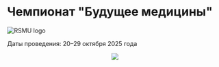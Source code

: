 # Чемпионат "Будущее медицины"

![RSMU logo](./images/rsmu.png)

Даты проведения: 20–29 октября 2025 года




<div align="center">
  <img src="https://api.visitorbadge.io/api/visitors?path=https://github.com/tatvladna/medical_cv&label=Repository%20Views&countColor=%23263759"/>
</div>





